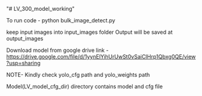 "# LV_300_model_working" 

To run code - 
python bulk_image_detect.py



keep input images into input_images folder
Output will be saved at output_images  



Download model from google drive link - 
https://drive.google.com/file/d/1yynElYihUrUwSt0vSaiCIHrp1Qbxg0QE/view?usp=sharing


NOTE- 
Kindly check yolo_cfg path and yolo_weights path

Model(LV_model_cfg_dir) directory contains model and cfg file



